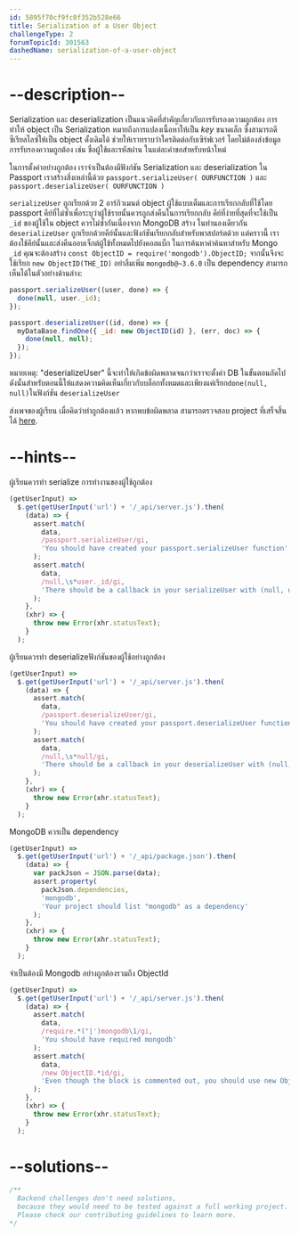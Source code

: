 ```yaml
---
id: 5895f70cf9fc0f352b528e66
title: Serialization of a User Object
challengeType: 2
forumTopicId: 301563
dashedName: serialization-of-a-user-object
---
```


# --description--

Serialization และ deserialization เป็นแนวคิดที่สำคัญเกี่ยวกับการรับรองความถูกต้อง การทำให้ object เป็น Serialization หมายถึงการแปลงเนื้อหาให้เป็น *key* ขนาดเล็ก ซึ่งสามารถดีซีเรียลไลซ์ให้เป็น object ดั้งเดิมได้ ช่วยให้เราทราบว่าใครติดต่อกับเซิร์ฟเวอร์ โดยไม่ต้องส่งข้อมูลการรับรองความถูกต้อง เช่น ชื่อผู้ใช้และรหัสผ่าน ในแต่ละคำขอสำหรับหน้าใหม่

ในการตั้งค่าอย่างถูกต้อง เราจำเป็นต้องมีฟังก์ชัน Serialization และ deserialization ใน Passport เราสร้างสิ่งเหล่านี้ด้วย `passport.serializeUser( OURFUNCTION )` และ `passport.deserializeUser( OURFUNCTION )`

`serializeUser` ถูกเรียกด้วย 2 อาร์กิวเมนต์ object ผู้ใช้แบบเต็มและการเรียกกลับที่ใช้โดย passport คีย์ที่ไม่ซ้ำเพื่อระบุว่าผู้ใช้รายนั้นควรถูกส่งคืนในการเรียกกลับ คีย์ที่ง่ายที่สุดที่จะใช้เป็น `_id` ของผู้ใช้ใน object ควรไม่ซ้ำกันเนื่องจาก MongoDB สร้าง ในทำนองเดียวกัน `deserializeUser` ถูกเรียกด้วยคีย์นั้นและฟังก์ชันเรียกกลับสำหรับพาสปอร์ตด้วย แต่คราวนี้ เราต้องใช้คีย์นั้นและส่งคืนออบเจ็กต์ผู้ใช้ทั้งหมดไปยังคอลแบ็ก ในการค้นหาคำค้นหาสำหรับ Mongo `_id` คุณจะต้องสร้าง `const ObjectID = require('mongodb').ObjectID;` จากนั้นจึงจะใช้เรียก `new ObjectID(THE_ID)` อย่าลืมเพิ่ม `mongodb@~3.6.0` เป็น dependency สามารถเห็นได้ในตัวอย่างด้านล่าง:

```js
passport.serializeUser((user, done) => {
  done(null, user._id);
});

passport.deserializeUser((id, done) => {
  myDataBase.findOne({ _id: new ObjectID(id) }, (err, doc) => {
    done(null, null);
  });
});
```

หมายเหตุ: "deserializeUser" นี้จะทำให้เกิดข้อผิดพลาดจนกว่าเราจะตั้งค่า DB ในขั้นตอนถัดไป ดังนั้นสำหรับตอนนี้ให้แสดงความคิดเห็นเกี่ยวกับบล็อกทั้งหมดและเพียงแค่เรียก`done(null, null)`ในฟังก์ชัน  `deserializeUser` 

ส่งเพจของผู้เรียน เมื่อคิดว่าทำถูกต้องแล้ว หากพบข้อผิดพลาด สามารถตรวจสอบ project ที่เสร็จสิ้นได้ [here](https://gist.github.com/camperbot/7068a0d09e61ec7424572b366751f048).

# --hints--

ผู้เรียนควรทำ serialize การทำงานของผู้ใช้ถูกต้อง

```js
(getUserInput) =>
  $.get(getUserInput('url') + '/_api/server.js').then(
    (data) => {
      assert.match(
        data,
        /passport.serializeUser/gi,
        'You should have created your passport.serializeUser function'
      );
      assert.match(
        data,
        /null,\s*user._id/gi,
        'There should be a callback in your serializeUser with (null, user._id)'
      );
    },
    (xhr) => {
      throw new Error(xhr.statusText);
    }
  );
```

ผู้เรียนควรทำ deserializeฟังก์ชันของผู้ใช้อย่างถูกต้อง

```js
(getUserInput) =>
  $.get(getUserInput('url') + '/_api/server.js').then(
    (data) => {
      assert.match(
        data,
        /passport.deserializeUser/gi,
        'You should have created your passport.deserializeUser function'
      );
      assert.match(
        data,
        /null,\s*null/gi,
        'There should be a callback in your deserializeUser with (null, null) for now'
      );
    },
    (xhr) => {
      throw new Error(xhr.statusText);
    }
  );
```

MongoDB ควรเป็น dependency

```js
(getUserInput) =>
  $.get(getUserInput('url') + '/_api/package.json').then(
    (data) => {
      var packJson = JSON.parse(data);
      assert.property(
        packJson.dependencies,
        'mongodb',
        'Your project should list "mongodb" as a dependency'
      );
    },
    (xhr) => {
      throw new Error(xhr.statusText);
    }
  );
```

จำเป็นต้องมี Mongodb อย่างถูกต้องรวมถึง ObjectId

```js
(getUserInput) =>
  $.get(getUserInput('url') + '/_api/server.js').then(
    (data) => {
      assert.match(
        data,
        /require.*("|')mongodb\1/gi,
        'You should have required mongodb'
      );
      assert.match(
        data,
        /new ObjectID.*id/gi,
        'Even though the block is commented out, you should use new ObjectID(id) for when we add the database'
      );
    },
    (xhr) => {
      throw new Error(xhr.statusText);
    }
  );
```

# --solutions--

```js
/**
  Backend challenges don't need solutions, 
  because they would need to be tested against a full working project. 
  Please check our contributing guidelines to learn more.
*/
```
